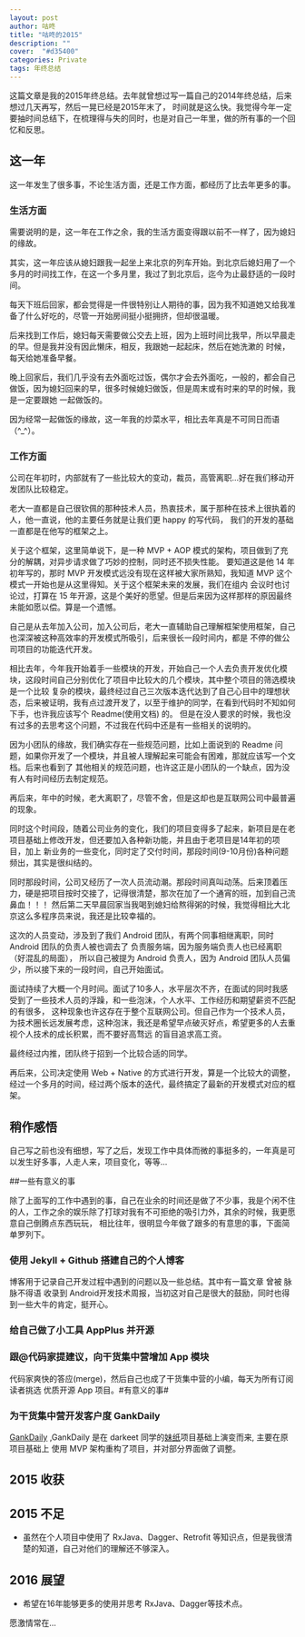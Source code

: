 ```yaml
---
layout: post
author: 咕咚
title: "咕咚的2015"
description: ""
cover:  "#d35400"
categories: Private
tags: 年终总结
---
```


这篇文章是我的2015年终总结。去年就曾想过写一篇自己的2014年终总结，后来想过几天再写，然后一晃已经是2015年末了，
时间就是这么快。我觉得今年一定要抽时间总结下，在梳理得与失的同时，也是对自己一年里，做的所有事的一个回忆和反思。

## 这一年

这一年发生了很多事，不论生活方面，还是工作方面，都经历了比去年更多的事。

### 生活方面 

需要说明的是，这一年在工作之余，我的生活方面变得跟以前不一样了，因为媳妇的缘故。

其实，这一年应该从媳妇跟我一起坐上来北京的列车开始。到北京后媳妇用了一个多月的时间找工作，在这一个多月里，我过了到北京后，迄今为止最舒适的一段时间。

每天下班后回家，都会觉得是一件很特别让人期待的事，因为我不知道她又给我准备了什么好吃的，尽管一开始房间挺小挺拥挤，但却很温暖。

后来找到工作后，媳妇每天需要做公交去上班，因为上班时间比我早，所以早晨走的早。但是我并没有因此懒床，相反，我跟她一起起床，然后在她洗漱的
时候，每天给她准备早餐。

晚上回家后，我们几乎没有去外面吃过饭，偶尔才会去外面吃，一般的，都会自己做饭，因为媳妇回来的早，很多时候媳妇做饭，但是周末或有时来的早的时候，我是一定要跟她
一起做饭的。

因为经常一起做饭的缘故，这一年我的炒菜水平，相比去年真是不可同日而语（^_^）。

### 工作方面

公司在年初时，内部就有了一些比较大的变动，裁员，高管离职...好在我们移动开发团队比较稳定。

老大一直都是自己很钦佩的那种技术人员，热衷技术，属于那种在技术上很执着的人，他一直说，他的主要任务就是让我们更 happy 的写代码，
我们的开发的基础一直都是在他写的框架之上。

关于这个框架，这里简单说下，是一种 MVP + AOP 模式的架构，项目做到了充分的解耦，对异步请求做了巧妙的控制，同时还不损失性能。
要知道这是他 14 年初年写的，那时 MVP 开发模式远没有现在这样被大家所熟知，我知道 MVP 这个模式一开始也是从这里得知。关于这个框架未来的发展，我们在组内
会议时也讨论过，打算在 15 年开源，这是个美好的愿望。但是后来因为这样那样的原因最终未能如愿以偿。算是一个遗憾。

自己是从去年加入公司，加入公司后，老大一直辅助自己理解框架使用框架，自己也深深被这种高效率的开发模式所吸引，后来很长一段时间内，都是
不停的做公司项目的功能迭代开发。

相比去年，今年我开始着手一些模块的开发，开始自己一个人去负责开发优化模块，这段时间自己分别优化了项目中比较大的几个模块，其中整个项目的筛选模块是一个比较
复杂的模块，最终经过自己三次版本迭代达到了自己心目中的理想状态，后来被证明，我有点过渡开发了，以至于维护的同学，在看到代码时不知如何下手，也许我应该写个 Readme(使用文档) 的。
但是在没人要求的时候，我也没有过多的去思考这个问题，不过我在代码中还是有一些相关的说明的。

因为小团队的缘故，我们确实存在一些规范问题，比如上面说到的 Readme 问题，如果你开发了一个模块，并且被人理解起来可能会有困难，那就应该写一个文档。后来也看到了
其他相关的规范问题，也许这正是小团队的一个缺点，因为没有人有时间经历去制定规范。

再后来，年中的时候，老大离职了，尽管不舍，但是这却也是互联网公司中最普遍的现象。

同时这个时间段，随着公司业务的变化，我们的项目变得多了起来，新项目是在老项目基础上修改开发，但还要加入各种新功能，并且由于老项目是14年初的项目，加上
新业务的一些变化，同时定了交付时间，那段时间(9-10月份)各种问题频出，其实是很纠结的。

同时那段时间，公司又经历了一次人员流动潮。那段时间真叫动荡。后来顶着压力，硬是把项目按时交接了，记得很清楚，那次在加了一个通宵的班，加到自己流鼻血！！！
然后第二天早晨回家当我喝到媳妇给熬得粥的时候，我觉得相比大北京这么多程序员来说，我还是比较幸福的。

这次的人员变动，涉及到了我们 Android 团队，有两个同事相继离职，同时 Android 团队的负责人被也调去了 负责服务端，因为服务端负责人也已经离职（好混乱的局面），
所以自己被提为 Android 负责人，因为 Android 团队人员偏少，所以接下来的一段时间，自己开始面试。

面试持续了大概一个月时间。面试了10多人，水平层次不齐，在面试的同时我感受到了一些技术人员的浮躁，和一些泡沫，个人水平、工作经历和期望薪资不匹配的有很多，
这种现象也许这存在于整个互联网公司。但自己作为一个技术人员，为技术圈长远发展考虑，这种泡沫，我还是希望早点破灭好点，希望更多的人去重视个人技术的成长积累，而不要好高骛远
的盲目追求高工资。

最终经过内推，团队终于招到一个比较合适的同学。
 
再后来，公司决定使用 Web + Native 的方式进行开发，算是一个比较大的调整，经过一个多月的时间，经过两个版本的迭代，最终搞定了最新的开发模式对应的框架。

## 稍作感悟

自己写之前也没有细想，写了之后，发现工作中具体而微的事挺多的，一年真是可以发生好多事，人走人来，项目变化，等等...

##一些有意义的事

除了上面写的工作中遇到的事，自己在业余的时间还是做了不少事，我是个闲不住的人，工作之余的娱乐除了打球对我有不可拒绝的吸引力外，其余的时候，我更愿意自己倒腾点东西玩玩，
相比往年，很明显今年做了跟多的有意思的事，下面简单罗列下。

### 使用 Jekyll + Github 搭建自己的个人博客

博客用于记录自己开发过程中遇到的问题以及一些总结。其中有一篇文章
  曾被 脉脉不得语 收录到 Android开发技术周报，当初这对自己是很大的鼓励，同时也得到一些大牛的肯定，挺开心。

### 给自己做了小工具 AppPlus 并开源
    
### 跟@代码家提建议，向干货集中营增加 App 模块

代码家爽快的答应(merge)，然后自己也成了干货集中营的小编，每天为所有订阅读者挑选
优质开源 App 项目。#有意义的事#


### 为干货集中营开发客户度 GankDaily

[GankDaily](https://github.com/maoruibin/GankDaily) ,GankDaily 是在 darkeet 同学的[妹纸](https://github.com/drakeet/Meizhi)项目基础上演变而来,
主要在原项目基础上 使用 MVP 架构重构了项目，并对部分界面做了调整。

## 2015 收获


## 2015 不足

* 虽然在个人项目中使用了 RxJava、Dagger、Retrofit 等知识点，但是我很清楚的知道，自己对他们的理解还不够深入。

## 2016 展望

* 希望在16年能够更多的使用并思考 RxJava、Dagger等技术点。

愿激情常在...

        